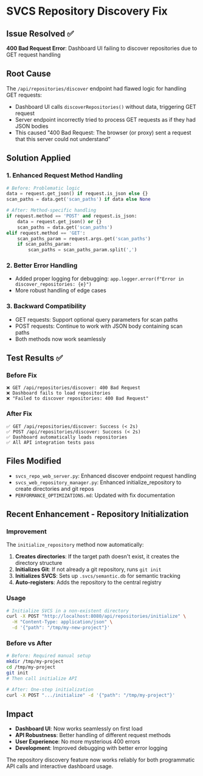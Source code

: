 # SVCS Repository Discovery Fix

## Issue Resolved ✅
**400 Bad Request Error**: Dashboard UI failing to discover repositories due to GET request handling

## Root Cause
The `/api/repositories/discover` endpoint had flawed logic for handling GET requests:
- Dashboard UI calls `discoverRepositories()` without data, triggering GET request
- Server endpoint incorrectly tried to process GET requests as if they had JSON bodies
- This caused "400 Bad Request: The browser (or proxy) sent a request that this server could not understand"

## Solution Applied

### 1. Enhanced Request Method Handling
```python
# Before: Problematic logic
data = request.get_json() if request.is_json else {}
scan_paths = data.get('scan_paths') if data else None

# After: Method-specific handling  
if request.method == 'POST' and request.is_json:
    data = request.get_json() or {}
    scan_paths = data.get('scan_paths')
elif request.method == 'GET':
    scan_paths_param = request.args.get('scan_paths')
    if scan_paths_param:
        scan_paths = scan_paths_param.split(',')
```

### 2. Better Error Handling
- Added proper logging for debugging: `app.logger.error(f"Error in discover_repositories: {e}")`
- More robust handling of edge cases

### 3. Backward Compatibility
- GET requests: Support optional query parameters for scan paths
- POST requests: Continue to work with JSON body containing scan paths
- Both methods now work seamlessly

## Test Results ✅

### Before Fix
```
❌ GET /api/repositories/discover: 400 Bad Request
❌ Dashboard fails to load repositories  
❌ "Failed to discover repositories: 400 Bad Request"
```

### After Fix
```
✅ GET /api/repositories/discover: Success (< 2s)
✅ POST /api/repositories/discover: Success (< 2s)
✅ Dashboard automatically loads repositories
✅ All API integration tests pass
```

## Files Modified
- `svcs_repo_web_server.py`: Enhanced discover endpoint request handling
- `svcs_web_repository_manager.py`: Enhanced initialize_repository to create directories and git repos
- `PERFORMANCE_OPTIMIZATIONS.md`: Updated with fix documentation

## Recent Enhancement - Repository Initialization

### Improvement
The `initialize_repository` method now automatically:
1. **Creates directories**: If the target path doesn't exist, it creates the directory structure
2. **Initializes Git**: If not already a git repository, runs `git init`
3. **Initializes SVCS**: Sets up `.svcs/semantic.db` for semantic tracking
4. **Auto-registers**: Adds the repository to the central registry

### Usage
```bash
# Initialize SVCS in a non-existent directory
curl -X POST "http://localhost:8080/api/repositories/initialize" \
  -H "Content-Type: application/json" \
  -d '{"path": "/tmp/my-new-project"}'
```

### Before vs After
```bash
# Before: Required manual setup
mkdir /tmp/my-project
cd /tmp/my-project
git init
# Then call initialize API

# After: One-step initialization
curl -X POST ".../initialize" -d '{"path": "/tmp/my-project"}'
```

## Impact
- **Dashboard UI**: Now works seamlessly on first load
- **API Robustness**: Better handling of different request methods
- **User Experience**: No more mysterious 400 errors
- **Development**: Improved debugging with better error logging

The repository discovery feature now works reliably for both programmatic API calls and interactive dashboard usage.
